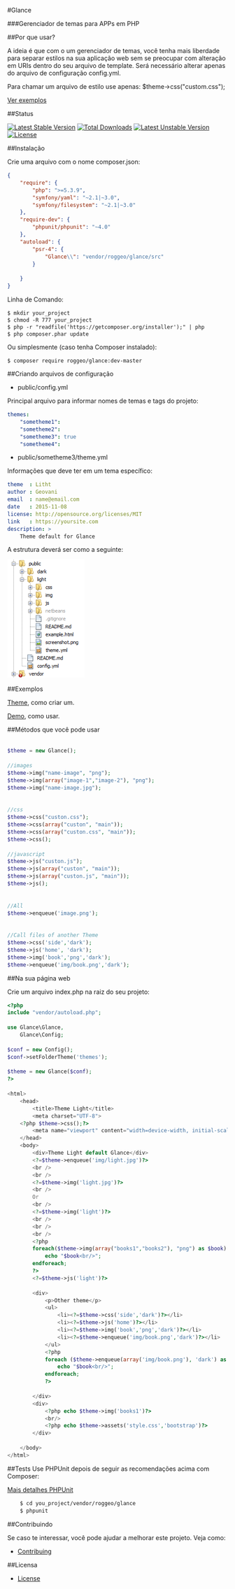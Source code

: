 #Glance

###Gerenciador de temas para APPs em PHP

##Por que usar?

A ideia é que com o um gerenciador de temas, você tenha mais liberdade
para separar estilos na sua aplicação web sem se preocupar com alteração
em URIs dentro do seu arquivo de template. Será necessário alterar apenas
do arquivo de configuração config.yml.

Para chamar um arquivo de estilo use apenas: $theme->css("custom.css");

[Ver exemplos](#examples)


##Status

[![Latest Stable Version](https://poser.pugx.org/roggeo/glance/v/stable)](https://packagist.org/packages/roggeo/glance) [![Total Downloads](https://poser.pugx.org/roggeo/glance/downloads)](https://packagist.org/packages/roggeo/glance) [![Latest Unstable Version](https://poser.pugx.org/roggeo/glance/v/unstable)](https://packagist.org/packages/roggeo/glance) [![License](https://poser.pugx.org/roggeo/glance/license)](https://packagist.org/packages/roggeo/glance)

##Instalação

Crie uma arquivo com o nome composer.json:
    
```json 
{
    "require": {
        "php": ">=5.3.9",
        "symfony/yaml": "~2.1|~3.0",
        "symfony/filesystem": "~2.1|~3.0"
    },
    "require-dev": {
        "phpunit/phpunit": "~4.0"
    },
    "autoload": {
        "psr-4": {
            "Glance\\": "vendor/roggeo/glance/src"
        }

    }
}
```

Linha de Comando:

    $ mkdir your_project
    $ chmod -R 777 your_project
    $ php -r "readfile('https://getcomposer.org/installer');" | php
    $ php composer.phar update


Ou simplesmente (caso tenha Composer instalado):

    $ composer require roggeo/glance:dev-master


##Criando arquivos de configuração

* public/config.yml

Principal arquivo para informar nomes de temas e tags do projeto:

```yml
themes:
    "sometheme1":
    "sometheme2":
    "sometheme3": true
    "sometheme4":
``` 

* public/sometheme3/theme.yml

Informações que deve ter em um tema específico:

```yml
theme  : Litht
author : Geovani
email  : name@email.com
date   : 2015-11-08
license: http://opensource.org/licenses/MIT
link   : https://yoursite.com
description: >
    Theme default for Glance
```

A estrutura deverá ser como a seguinte:

[![Glance Explorer](docs/img/explorer.png)](#)


##Exemplos

[Theme](https://github.com/roggeo/light), como criar um.

[Demo](https://github.com/roggeo/demo-glance), como usar.


##Métodos que você pode usar

```php

$theme = new Glance();

//images
$theme->img("name-image", "png");
$theme->img(array("image-1","image-2"), "png");
$theme->img("name-image.jpg");


//css
$theme->css("custon.css");
$theme->css(array("custon", "main"));
$theme->css(array("custon.css", "main"));
$theme->css();

//javascript
$theme->js("custon.js");
$theme->js(array("custon", "main"));
$theme->js(array("custon.js", "main"));
$theme->js();


//All
$theme->enqueue('image.png');


//Call files of another Theme
$theme->css('side','dark');
$theme->js('home', 'dark');
$theme->img('book','png','dark');
$theme->enqueue('img/book.png','dark');

```

##Na sua página web

Crie um arquivo index.php na raiz do seu projeto:

```php
<?php
include "vendor/autoload.php";

use Glance\Glance,
    Glance\Config;

$conf = new Config();
$conf->setFolderTheme('themes');

$theme = new Glance($conf);
?>

<html>
    <head>
        <title>Theme Light</title>
        <meta charset="UTF-8">
	<?php $theme->css();?>
        <meta name="viewport" content="width=device-width, initial-scale=1.0">
    </head>
    <body>
        <div>Theme Light default Glance</div>
        <?=$theme->enqueue('img/light.jpg')?>
        <br />
        <br />
        <?=$theme->img('light.jpg')?>
        <br />
        Or
        <br />
        <?=$theme->img('light')?>
        <br />
        <br />
        <br />
        <?php
        foreach($theme->img(array("books1","books2"), "png") as $book):            
            echo "$book<br/>";            
        endforeach;        
        ?>
        <?=$theme->js('light')?>
        
        <div>
            <p>Other theme</p>
            <ul>
                <li><?=$theme->css('side','dark')?></li>
                <li><?=$theme->js('home')?></li>
                <li><?=$theme->img('book','png','dark')?></li>
                <li><?=$theme->enqueue('img/book.png','dark')?></li>
            </ul>
            <?php
            foreach ($theme->enqueue(array('img/book.png'), 'dark') as $book):
                echo "$book<br/>";
            endforeach;
            ?>
            
        </div>
        <div>
            <?php echo $theme->img('books1')?>
            <br/>
            <?php echo $theme->assets('style.css','bootstrap')?>
        </div>
        
    </body>
</html>

```

##Tests
Use PHPUnit depois de seguir as recomendações acima com Composer:

[Mais detalhes PHPUnit](https://phpunit.de)

```bash
    $ cd you_project/vendor/roggeo/glance
    $ phpunit
```


##Contribuindo

Se caso te interessar, você pode ajudar a melhorar este projeto.
Veja como:

- [Contribuing](CONTRIBUTING.md)


##Licensa
- [License](LICENSE.md)